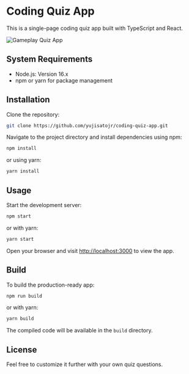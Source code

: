 # Coding Quiz App

This is a single-page coding quiz app built with TypeScript and React.

![Gameplay Quiz App](https://my-aws-assets.s3.us-west-2.amazonaws.com/ts-quiz-app.png)

## System Requirements

- Node.js: Version 16.x
- npm or yarn for package management

## Installation

Clone the repository:

```bash
git clone https://github.com/yujisatojr/coding-quiz-app.git
```

Navigate to the project directory and install dependencies using npm:

```bash
npm install
```

or using yarn:

```bash
yarn install
```

## Usage

Start the development server:

```bash
npm start
```

or with yarn:

```bash
yarn start
```

Open your browser and visit [http://localhost:3000](http://localhost:3000) to view the app.

## Build

To build the production-ready app:

```bash
npm run build
```

or with yarn:

```bash
yarn build
```

The compiled code will be available in the `build` directory.

## License

Feel free to customize it further with your own quiz questions.
